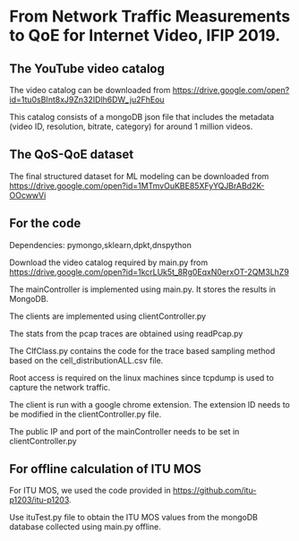# From Network Traffic Measurements to QoE for Internet Video, IFIP 2019.

## The YouTube video catalog

The video catalog can be downloaded from https://drive.google.com/open?id=1tu0sBInt8xJ9Zn32IDlh6DW_ju2FhEou

This catalog consists of a mongoDB json file that includes the metadata (video ID, resolution, bitrate, category) for around 1 million videos.

## The QoS-QoE dataset
The final structured dataset for ML modeling can be downloaded from https://drive.google.com/open?id=1MTmvOuKBE85XFyYQJBrABd2K-OOcwwVi

## For the code
Dependencies: pymongo,sklearn,dpkt,dnspython

Download the video catalog required by main.py from https://drive.google.com/open?id=1kcrLUk5t_8Rg0EqxN0erxOT-2QM3LhZ9

The mainController is implemented using main.py. It stores the results in MongoDB.

The clients are implemented using clientController.py

The stats from the pcap traces are obtained using readPcap.py

The ClfClass.py contains the code for the trace based sampling method based on the cell_distributionALL.csv file.

Root access is required on the linux machines since tcpdump is used to capture the network traffic.

The client is run with a google chrome extension. The extension ID needs to be modified in the clientController.py file.

The public IP and port of the mainController needs to be set in clientController.py

## For offline calculation of ITU MOS

For ITU MOS, we used the code provided in https://github.com/itu-p1203/itu-p1203. 

Use ituTest.py file to obtain the ITU MOS values from the mongoDB database collected using main.py offline.

